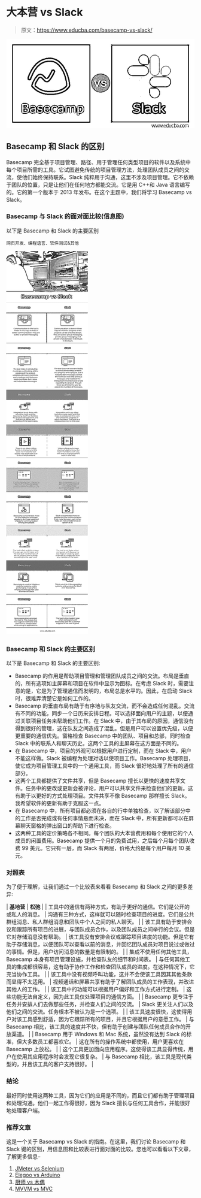 # 大本营 vs Slack

> 原文：<https://www.educba.com/basecamp-vs-slack/>

![Basecamp vs Slack](img/83dde81564772aa5d4d1cc27ce29f7c4.png)



## Basecamp 和 Slack 的区别

Basecamp 完全基于项目管理、路径、用于管理任何类型项目的软件以及系统中每个项目所需的工具。它试图避免传统的项目管理方法，处理团队成员之间的交流，使他们始终保持联系。Slack 纯粹用于沟通，这里不涉及项目管理。它不依赖于团队的位置，只是让他们在任何地方都能交流。它是用 C++和 Java 语言编写的。它的第一个版本于 2013 年发布。在这个主题中，我们将学习 Basecamp vs Slack。

### Basecamp 与 Slack 的面对面比较(信息图)

以下是 Basecamp 和 Slack 的主要区别

<small>网页开发、编程语言、软件测试&其他</small>

![Basecamp vs Slack info](img/33ae93e5324063b348c1618085827777.png)



### Basecamp 和 Slack 的主要区别

以下是 Basecamp 和 Slack 的主要区别:

*   Basecamp 的作用是帮助项目管理和管理团队成员之间的交流。布局是垂直的，所有选项如主屏幕和项目在软件中显示为图标。在考虑 Slack 时，需要注意的是，它是为了管理通信而发明的，布局总是水平的。因此，在启动 Slack 时，很难弄清楚它是如何工作的。
*   Basecamp 的垂直布局有助于有序地与队友交流，而不会造成任何混乱。交流有不同的功能，同步一个日历来安排日程。可以选择面向用户的主题，以便通过关联项目任务来帮助他们工作。在 Slack 中，由于其布局的原因，通信没有得到很好的管理，这在队友之间造成了混乱。但是用户可以设置优先级，以便更重要的通信优先。窗格检查 Basecamp 中的团队、项目和总部，同时检查 Slack 中的联系人和聊天历史。这两个工具的主屏幕在这方面是不同的。
*   在 Basecamp 中，项目的外观可以根据用户进行定制，而在 Slack 中，用户不能这样做。Slack 被编程为处理对话以使项目工作。Basecamp 处理项目，使它成为项目管理工具中的一个通用工具，而 Slack 很好地处理了所有的通信部分。
*   这两个工具都提供了文件共享，但是 Basecamp 擅长以更快的速度共享文件。任务中的更改或更新会被评论，用户可以共享文件来检查他们的更新。这有助于以更好的方式处理项目。文件共享不像 Basecamp 那样擅长 Slack。我希望软件的更新有助于克服这一点。
*   在 Basecamp 中，所有项目都必须在各自的行中单独检查，以了解该部分中的工作是否完成或有任何事情悬而未决，而在 Slack 中，所有更新都可以在屏幕聊天窗格的弹出窗口的帮助下进行检查。
*   这两种工具的定价策略各不相同。每个团队的大本营费用和每个使用它的个人成员的闲置费用。Basecamp 提供一个月的免费试用，之后每个月每个团队收费 99 美元。它只有一层，而 Slack 有两层，价格大约是每个用户每月 10 美元。

### 对照表

为了便于理解，让我们通过一个比较表来看看 Basecamp 和 Slack 之间的更多差异:

| **基地营** | **松弛** |
| 工具中的通信有两种方式，有助于更好的通信。它们是公开的或私人的消息。 | 沟通有三种方式，这样就可以随时检查项目的进度。它们是公共群组消息、私人群组消息和团队中个人之间的私人聊天。 |
| 该工具有助于安排会议和跟踪所有项目的进展，与团队成员合作，以及团队成员之间举行的会议。但是它对存储消息没有帮助。 | 该工具没有安排会议或跟踪项目进度的功能。但是它有助于存储消息，以便团队可以查看以前的消息，并回忆团队成员对项目说过或做过的事情。但是，用户访问消息的数量是有限制的。 |
| 集成不使用任何其他工具，Basecamp 本身有项目管理设施，并检查队友的细节和时间表。 | 与任何其他工具的集成都很容易，这有助于协作工作和检查团队成员的进度。在这种情况下，它充当协作工具。 |
| 该工具中没有视频呼叫功能，这并不会使该工具因其其他条款而显得不太适用。 | 视频通话和屏幕共享有助于了解团队成员的工作表现，并改进其他人的工作。 |
| 该工具中的功能可以根据用户偏好和工作方式进行定制。 | 这些功能无法自定义，因为此工具仅处理项目的通信方面。 |
| Basecamp 更专注于任务并安排人们去做那些任务，并检查人们之间的交流。 | Slack 更关注人们以及他们之间的交流。任务根本不被认为是一个选项。 |
| 该工具速度很快，这使得用户对该工具感到舒适，因为它跟踪所有的项目，并且它根据用户的意愿工作。 | 与 Basecamp 相比，该工具的速度并不快，但有助于创建与团队任何成员合作的开放渠道。 |
| Basecamp 用于 Windows 和 Mac 系统，虽然没有达到 Slack 的标准，但大多数员工都喜欢它。 | 这在所有的操作系统中都使用，用户更喜欢在 Basecamp 上放松。 |
| 这个工具更加面向应用程序。这使得该工具显得传统，用户在使用其应用程序时会发现它很复杂。 | 与 Basecamp 相比，该工具是现代类型的，并且该工具的客户支持很好。 |

### 结论

最好同时使用这两种工具，因为它们的应用是不同的，而且它们都有助于管理项目和处理沟通。他们一起工作得很好，因为 Slack 擅长与任何工具合作，并能很好地处理客户端。

### 推荐文章

这是一个关于 Basecamp vs Slack 的指南。在这里，我们讨论 Basecamp 和 Slack 键的区别，用信息图和比较表进行面对面的比较。您也可以看看以下文章，了解更多信息–

1.  [JMeter vs Selenium](https://www.educba.com/jmeter-vs-selenium/)
2.  [Elegoo vs Arduino](https://www.educba.com/elegoo-vs-arduino/)
3.  [厨师 vs 木偶](https://www.educba.com/chef-vs-puppet/)
4.  [MVVM vs MVC](https://www.educba.com/mvvm-vs-mvc/)





